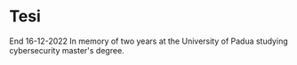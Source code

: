 # Tesi
End 16-12-2022
In memory of two years at the University of Padua studying cybersecurity master's degree. 

